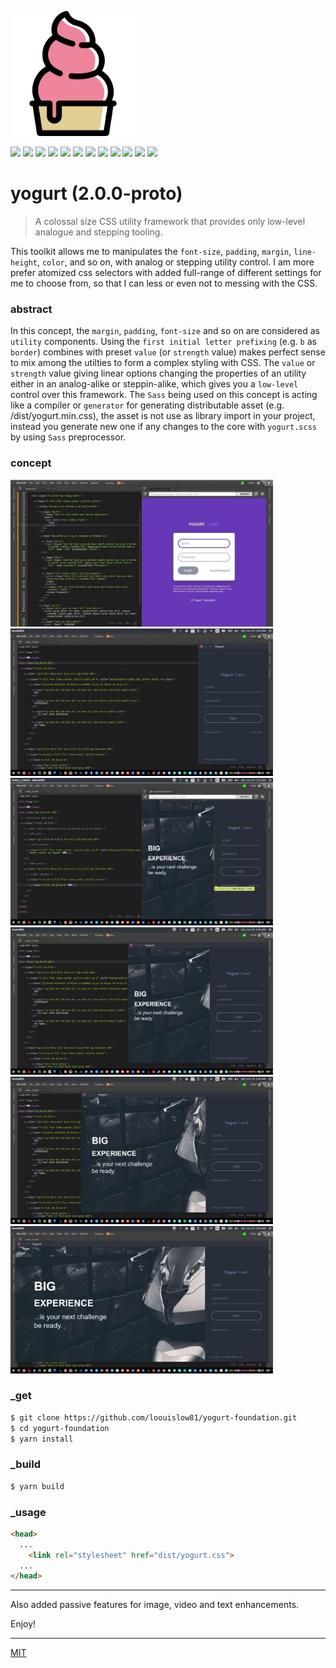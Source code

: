 
<p align="left">
  <img src="logo.png" height="200" wdith="200">
</p>

<p align="left">
  <img src="https://badgen.net/github/release/loouislow81/yogurt-foundation">
  <img src="https://badgen.net/github/releases/loouislow81/yogurt-foundation">
  <img src="https://badgen.net/github/assets-dl/loouislow81/yogurt-foundation">
  <img src="https://badgen.net/github/branches/loouislow81/yogurt-foundation">
  <img src="https://badgen.net/github/forks/loouislow81/yogurt-foundation">
  <img src="https://badgen.net/github/stars/loouislow81/yogurt-foundation">
  <img src="https://badgen.net/github/watchers/loouislow81/yogurt-foundation">
  <img src="https://badgen.net/github/tag/loouislow81/yogurt-foundation">
  <img src="https://badgen.net/github/commits/loouislow81/yogurt-foundation">
  <img src="https://badgen.net/github/last-commit/loouislow81/yogurt-foundation">
  <img src="https://badgen.net/github/contributors/loouislow81/yogurt-foundation">
  <img src="https://badgen.net/github/license/loouislow81/yogurt-foundation">
</p>

# yogurt (2.0.0-proto)

> A colossal size CSS utility framework that provides only low-level analogue and stepping tooling.

This toolkit allows me to manipulates the `font-size`, `padding`, `margin`, `line-height`, `color`, and so on, with analog or stepping utility control. I am more prefer atomized css selectors with added full-range of different settings for me to choose from, so that I can less or even not to messing with the CSS.

### abstract

In this concept, the `margin`, `padding`, `font-size` and so on are considered as `utility` components. Using the `first initial letter prefixing` (e.g. `b` as `border`) combines with preset `value` (or `strength` value) makes perfect sense to mix among the utilties to form a complex styling with CSS. The `value` or `strength` value giving linear options changing the properties of an utility either in an analog-alike or steppin-alike, which gives you a `low-level` control over this framework. The `Sass` being used on this concept is acting like a compiler or `generator` for generating distributable asset (e.g. /dist/yogurt.min.css), the asset is not use as library import in your project, instead you generate new one if any changes to the core with `yogurt.scss` by using `Sass` preprocessor.

### concept

<p align="left">
  <img src="Screenshot_3.jpeg" width="420">
  <img src="Screenshot_4.jpeg" width="420">
  <img src="Screenshot_5.jpeg" width="420">
  <img src="Screenshot_6.jpeg" width="420">
  <img src="Screenshot_7.jpeg" width="420">
  <img src="Screenshot_8.jpeg" width="420">
</p>

### _get

```bash
$ git clone https://github.com/loouislow81/yogurt-foundation.git
$ cd yogurt-foundation
$ yarn install
```

### _build

```bash
$ yarn build
```

### _usage

```html
<head>
  ...
    <link rel="stylesheet" href="dist/yogurt.css">
  ...
</head>
```

---

Also added passive features for image, video and text enhancements.

Enjoy!

---

[MIT](https://github.com/loouislow81/yogurt-foundation/blob/master/LICENSE)
